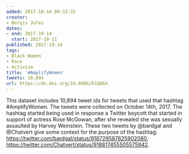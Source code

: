 ```yaml
---
added: 2017-10-14 09:33:32
creator:
- Bergis Jules
dates:
- end: 2017-10-14
  start: 2017-10-11
published: 2017-10-14
tags:
- Black Women
- Race
- Activism
title: '#AmplifyWomen'
tweets: 10,894
url: https://dx.doi.org/10.6086/D1Q66X
---
```


This dataset includes 10,894 tweet ids for tweets that used that hashtag #AmplifyWomen. The tweets were collected on October 14th, 2017. The hashtag started being used in response a Twitter boycott that started in support of actress Rose McGowan, after she revealed she was sexually assaulted by Harvey Weinstein. These two tweets by @bardgal and @Chatvert give some context for the purpose of the hashtag:
  https://twitter.com/bardgal/status/918729587625902080,
  https://twitter.com/Chatvert/status/918817455505575942.
